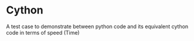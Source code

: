 # Cython
A test case to demonstrate between python code and its equivalent cython code in terms of speed (Time)
